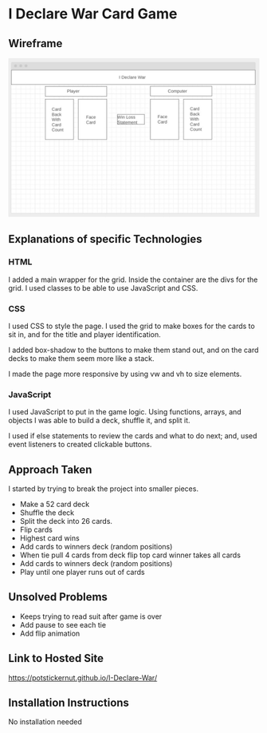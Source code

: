 # I Declare War Card Game

## Wireframe

![alt text](https://github.com/PotstickerNut/I-Declare-War/blob/main/images/wireframe.jpg?raw=true)

## Explanations of specific Technologies

### HTML

I added a main wrapper for the grid. Inside the container are the divs for the grid. I used classes to be able to use JavaScript and CSS.

### CSS

I used CSS to style the page. I used the grid to make boxes for the cards to sit in, and for the title and player identification.

I added box-shadow to the buttons to make them stand out, and on the card decks to make them seem more like a stack.

I made the page more responsive by using vw and vh to size elements.

### JavaScript

I used JavaScript to put in the game logic. Using functions, arrays, and objects I was able to build a deck, shuffle it, and split it.

I used if else statements to review the cards and what to do next; and, used event listeners to created clickable buttons.

## Approach Taken

I started by trying to break the project into smaller pieces.

- Make a 52 card deck
- Shuffle the deck
- Split the deck into 26 cards.
- Flip cards
- Highest card wins
- Add cards to winners deck (random positions)
- When tie pull 4 cards from deck flip top card winner takes all cards
- Add cards to winners deck (random positions)
- Play until one player runs out of cards

## Unsolved Problems

- Keeps trying to read suit after game is over
- Add pause to see each tie
- Add flip animation

## Link to Hosted Site

https://potstickernut.github.io/I-Declare-War/

## Installation Instructions

No installation needed
